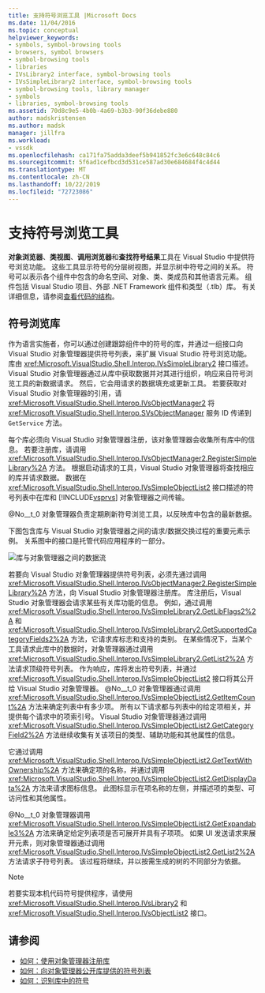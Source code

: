 ```yaml
---
title: 支持符号浏览工具 |Microsoft Docs
ms.date: 11/04/2016
ms.topic: conceptual
helpviewer_keywords:
- symbols, symbol-browsing tools
- browsers, symbol browsers
- symbol-browsing tools
- libraries
- IVsLibrary2 interface, symbol-browsing tools
- IVsSimpleLibrary2 interface, symbol-browsing tools
- symbol-browsing tools, library manager
- symbols
- libraries, symbol-browsing tools
ms.assetid: 70d8c9e5-4b0b-4a69-b3b3-90f36debe880
author: madskristensen
ms.author: madsk
manager: jillfra
ms.workload:
- vssdk
ms.openlocfilehash: ca171fa75adda3deef5b941852fc3e6c648c84c6
ms.sourcegitcommit: 5f6ad1cefbcd3d531ce587ad30e684684f4c4d44
ms.translationtype: MT
ms.contentlocale: zh-CN
ms.lasthandoff: 10/22/2019
ms.locfileid: "72723086"
---
```

# <a name="supporting-symbol-browsing-tools"></a>支持符号浏览工具
**对象浏览器**、**类视图**、**调用浏览器**和**查找符号结果**工具在 Visual Studio 中提供符号浏览功能。 这些工具显示符号的分层树视图，并显示树中符号之间的关系。 符号可以表示各个组件中包含的命名空间、对象、类、类成员和其他语言元素。 组件包括 Visual Studio 项目、外部 .NET Framework 组件和类型（.tlb）库。 有关详细信息，请参阅[查看代码的结构](../../ide/viewing-the-structure-of-code.md)。

## <a name="symbol-browsing-libraries"></a>符号浏览库
 作为语言实施者，你可以通过创建跟踪组件中的符号的库，并通过一组接口向 Visual Studio 对象管理器提供符号列表，来扩展 Visual Studio 符号浏览功能。 库由 <xref:Microsoft.VisualStudio.Shell.Interop.IVsSimpleLibrary2> 接口描述。 Visual Studio 对象管理器通过从库中获取数据并对其进行组织，响应来自符号浏览工具的新数据请求。 然后，它会用请求的数据填充或更新工具。 若要获取对 Visual Studio 对象管理器的引用，请 <xref:Microsoft.VisualStudio.Shell.Interop.IVsObjectManager2> 将 <xref:Microsoft.VisualStudio.Shell.Interop.SVsObjectManager> 服务 ID 传递到 `GetService` 方法。

 每个库必须向 Visual Studio 对象管理器注册，该对象管理器会收集所有库中的信息。 若要注册库，请调用 <xref:Microsoft.VisualStudio.Shell.Interop.IVsObjectManager2.RegisterSimpleLibrary%2A> 方法。 根据启动请求的工具，Visual Studio 对象管理器将查找相应的库并请求数据。 数据在 <xref:Microsoft.VisualStudio.Shell.Interop.IVsSimpleObjectList2> 接口描述的符号列表中在库和 [!INCLUDE[vsprvs](../../code-quality/includes/vsprvs_md.md)] 对象管理器之间传输。

 @No__t_0 对象管理器负责定期刷新符号浏览工具，以反映库中包含的最新数据。

 下图包含库与 Visual Studio 对象管理器之间的请求/数据交换过程的重要元素示例。 关系图中的接口是托管代码应用程序的一部分。

 ![库与对象管理器之间的数据流](../../extensibility/internals/media/callbrowserdiagram.gif "CallBrowserDiagram")

 若要向 Visual Studio 对象管理器提供符号列表，必须先通过调用 <xref:Microsoft.VisualStudio.Shell.Interop.IVsObjectManager2.RegisterSimpleLibrary%2A> 方法，向 Visual Studio 对象管理器注册库。 库注册后，Visual Studio 对象管理器会请求某些有关库功能的信息。 例如，通过调用 <xref:Microsoft.VisualStudio.Shell.Interop.IVsSimpleLibrary2.GetLibFlags2%2A> 和 <xref:Microsoft.VisualStudio.Shell.Interop.IVsSimpleLibrary2.GetSupportedCategoryFields2%2A> 方法，它请求库标志和支持的类别。 在某些情况下，当某个工具请求此库中的数据时，对象管理器通过调用 <xref:Microsoft.VisualStudio.Shell.Interop.IVsSimpleLibrary2.GetList2%2A> 方法请求顶级符号列表。 作为响应，库将发出符号列表，并通过 <xref:Microsoft.VisualStudio.Shell.Interop.IVsSimpleObjectList2> 接口将其公开给 Visual Studio 对象管理器。 @No__t_0 对象管理器通过调用 <xref:Microsoft.VisualStudio.Shell.Interop.IVsSimpleObjectList2.GetItemCount%2A> 方法来确定列表中有多少项。 所有以下请求都与列表中的给定项相关，并提供每个请求中的项索引号。 Visual Studio 对象管理器通过调用 <xref:Microsoft.VisualStudio.Shell.Interop.IVsSimpleObjectList2.GetCategoryField2%2A> 方法继续收集有关该项目的类型、辅助功能和其他属性的信息。

 它通过调用 <xref:Microsoft.VisualStudio.Shell.Interop.IVsSimpleObjectList2.GetTextWithOwnership%2A> 方法来确定项的名称，并通过调用 <xref:Microsoft.VisualStudio.Shell.Interop.IVsSimpleObjectList2.GetDisplayData%2A> 方法来请求图标信息。 此图标显示在项名称的左侧，并描述项的类型、可访问性和其他属性。

 @No__t_0 对象管理器调用 <xref:Microsoft.VisualStudio.Shell.Interop.IVsSimpleObjectList2.GetExpandable3%2A> 方法来确定给定列表项是否可展开并具有子项项。 如果 UI 发送请求来展开元素，则对象管理器通过调用 <xref:Microsoft.VisualStudio.Shell.Interop.IVsSimpleObjectList2.GetList2%2A> 方法请求子符号列表。 该过程将继续，并以按需生成的树的不同部分为依据。

> [!NOTE]
> 若要实现本机代码符号提供程序，请使用 <xref:Microsoft.VisualStudio.Shell.Interop.IVsLibrary2> 和 <xref:Microsoft.VisualStudio.Shell.Interop.IVsObjectList2> 接口。

## <a name="see-also"></a>请参阅
- [如何：使用对象管理器注册库](../../extensibility/internals/how-to-register-a-library-with-the-object-manager.md)
- [如何：向对象管理器公开库提供的符号列表](../../extensibility/internals/how-to-expose-lists-of-symbols-provided-by-the-library-to-the-object-manager.md)
- [如何：识别库中的符号](../../extensibility/internals/how-to-identify-symbols-in-a-library.md)